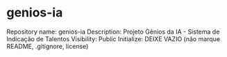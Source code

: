 # genios-ia
Repository name: genios-ia Description: Projeto Gênios da IA - Sistema de Indicação de Talentos Visibility: Public Initialize: DEIXE VAZIO (não marque README, .gitignore, license)
